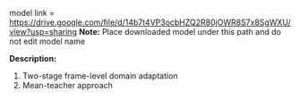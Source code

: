 model link = https://drive.google.com/file/d/14b7t4VP3ocbHZQ2R80jOWR8S7x8SgWXU/view?usp=sharing
**Note:** Place downloaded model under this path and do not edit model name

**Description:** 
1. Two-stage frame-level domain adaptation
2. Mean-teacher approach